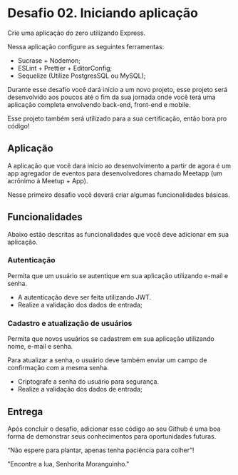 # Desafio 02. Iniciando aplicação

Crie uma aplicação do zero utilizando Express.

Nessa aplicação configure as seguintes ferramentas:

- Sucrase + Nodemon;
- ESLint + Prettier + EditorConfig;
- Sequelize (Utilize PostgresSQL ou MySQL);

Durante esse desafio você dará início a um novo projeto, esse projeto será desenvolvido aos poucos até o fim da sua jornada onde você terá uma aplicação completa envolvendo back-end, front-end e mobile.

Esse projeto também será utilizado para a sua certificação, então bora pro código!

## Aplicação

A aplicação que você dara início ao desenvolvimento a partir de agora é um app agregador de eventos para desenvolvedores chamado Meetapp (um acrônimo à Meetup + App).

Nesse primeiro desafio você deverá criar algumas funcionalidades básicas.

## Funcionalidades

Abaixo estão descritas as funcionalidades que você deve adicionar em sua aplicação.

### Autenticação

Permita que um usuário se autentique em sua aplicação utilizando e-mail e senha.

- A autenticação deve ser feita utilizando JWT.
- Realize a validação dos dados de entrada;

### Cadastro e atualização de usuários

Permita que novos usuários se cadastrem em sua aplicação utilizando nome, e-mail e senha.

Para atualizar a senha, o usuário deve também enviar um campo de confirmação com a mesma senha.

- Criptografe a senha do usuário para segurança.
- Realize a validação dos dados de entrada;

## Entrega

Após concluir o desafio, adicionar esse código ao seu Github é uma boa forma de demonstrar seus conhecimentos para oportunidades futuras.

“Não espere para plantar, apenas tenha paciência para colher”!

"Encontre a lua, Senhorita Moranguinho."

